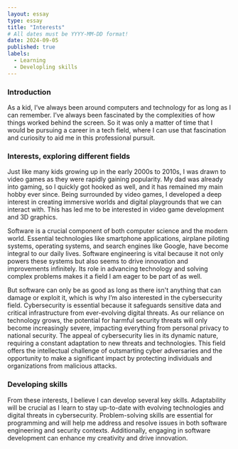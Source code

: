 ```yaml
---
layout: essay
type: essay
title: "Interests"
# All dates must be YYYY-MM-DD format!
date: 2024-09-05
published: true
labels:
  - Learning
  - Developling skills
---
```


### Introduction
As a kid, I’ve always been around computers and technology for as long as I can remember. I’ve always been fascinated by the complexities of how things worked behind the screen. So it was only a matter of time that I would be pursuing a career in a tech field, where I can use that fascination and curiosity to aid me in this professional pursuit. 

### Interests, exploring different fields
Just like many kids growing up in the early 2000s to 2010s, I was drawn to video games as they were rapidly gaining popularity. My dad was already into gaming, so I quickly got hooked as well, and it has remained my main hobby ever since. Being surrounded by video games, I developed a deep interest in creating immersive worlds and digital playgrounds that we can interact with. This has led me to be interested in video game development and 3D graphics.

  Software is a crucial component of both computer science and the modern world. Essential technologies like smartphone applications, airplane piloting systems, operating systems, and search engines like Google, have become integral to our daily lives. Software engineering is vital because it not only powers these systems but also seems to drive innovation and improvements infinitely. Its role in advancing technology and solving complex problems makes it a field I am eager to be part of as well.

  But software can only be as good as long as there isn't anything that can damage or exploit it, which is why I’m also interested in the cybersecurity field. Cybersecurity is essential because it safeguards sensitive data and critical infrastructure from ever-evolving digital threats. As our reliance on technology grows, the potential for harmful security threats will only become increasingly severe, impacting everything from personal privacy to national security. The appeal of cybersecurity lies in its dynamic nature, requiring a constant adaptation to new threats and technologies. This field offers the intellectual challenge of outsmarting cyber adversaries and the opportunity to make a significant impact by protecting individuals and organizations from malicious attacks.

### Developing skills
  From these interests, I believe I can develop several key skills. Adaptability will be crucial as I learn to stay up-to-date with evolving technologies and digital threats in cybersecurity. Problem-solving skills are essential for programming and will help me address and resolve issues in both software engineering and security contexts. Additionally, engaging in software development can enhance my creativity and drive innovation.



